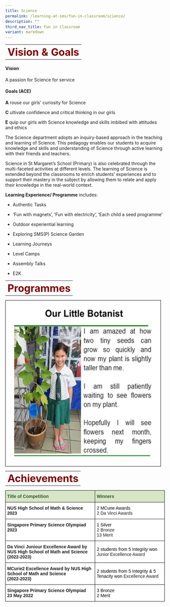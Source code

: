```yaml
---
title: Science
permalink: /learning-at-sms/fun-in-classroom/science/
description: ""
third_nav_title: Fun in Classroom
variant: markdown
---
```

<table>
	<tbody><tr>
		<th><font size="6" color="maroon">
     Vision &amp; Goals
 </font></th>
</tr>
	<tr>
</tr>
</tbody></table>

#### **Vision**

A passion for Science for service

  

#### **Goals (ACE)**

**A**&nbsp;rouse our girls' curiosity for Science

  

**C**&nbsp;ultivate confidence and critical thinking in our girls

  

**E**&nbsp;quip our girls with Science knowledge and skills imbibed with attitudes and ethics

The Science department adopts an inquiry-based approach in the teaching and learning of Science. This pedagogy enables our students to acquire knowledge and skills and understanding of Science through active learning with their friends and teachers.

  

Science in St Margaret’s School (Primary) is also celebrated through the multi-faceted activities at different levels. The learning of Science is extended beyond the classrooms to enrich students’ experiences and to support their mastery in the subject by allowing them to relate and apply their knowledge in the real-world context.

  
**Learning Experience/ Programme** includes:

*   Authentic Tasks

*   ‘Fun with magnets’, ‘Fun with electricity’, ‘Each child a seed programme’  
    

*   Outdoor experiential learning

*   Exploring SMS(P) Science Garden
*   Learning Journeys
*   Level Camps

*   Assembly Talks
*   E2K


<table>
	<tbody><tr>
		<th><font size="6" color="maroon">
     Programmes
 </font></th>
</tr>
	<tr>
</tr>
</tbody></table>

<style type="text/css">
.tg  {border-collapse:collapse;border-spacing:0;}
.tg td{border-color:black;border-style:solid;border-width:1px;font-family:Arial, sans-serif;font-size:14px;
  overflow:hidden;padding:10px 5px;word-break:normal;}
.tg th{border-color:black;border-style:solid;border-width:1px;font-family:Arial, sans-serif;font-size:14px;
  font-weight:normal;overflow:hidden;padding:10px 5px;word-break:normal;}
.tg .tg-baqh{text-align:center;vertical-align:top}
.tg .tg-amwm{font-weight:bold;text-align:center;vertical-align:top}
.tg .tg-0lax{text-align:left;vertical-align:top}
</style>
<table class="tg">

<tbody>
  <tr>
    <td><img src="/images/2021OurLittleBotanist03.jpg" style="width:480px;height:500px;"></td>
  </tr>
</tbody>
</table>


<table>
	<tbody><tr>
		<th><font size="6" color="maroon">
    Achievements
 </font></th>
</tr>
	<tr>
</tr>
</tbody></table>

<style type="text/css">
.tg  {border-collapse:collapse;border-spacing:0;}
.tg td{border-color:black;border-style:solid;border-width:1px;font-family:Arial, sans-serif;font-size:14px;
  overflow:hidden;padding:10px 5px;word-break:normal;}
.tg th{border-color:black;border-style:solid;border-width:1px;font-family:Arial, sans-serif;font-size:14px;
  font-weight:normal;overflow:hidden;padding:10px 5px;word-break:normal;}
.tg .tg-bzhr{background-color:#D6E6C7;color:#2A5629;font-weight:bold;text-align:left;vertical-align:middle}
.tg .tg-dgl5{background-color:#FFF;font-weight:bold;text-align:left;vertical-align:top}
.tg .tg-zr06{background-color:#FFF;text-align:left;vertical-align:middle}
</style>
<table class="tg">
<thead>
  <tr>
    <th class="tg-bzhr"><span style="font-weight:bold;color:#2A5629;background-color:#D6E6C7">Title of Competition</span></th>
    <th class="tg-bzhr"><span style="font-weight:bold;color:#2A5629;background-color:#D6E6C7">Winners</span></th>
  </tr>
</thead>
<tbody>
	<tr>
    <td class="tg-dgl5">NUS High School of Math &amp; Science 2023
    </td><td class="tg-zr06"><span style="color:#000;background-color:#FFF"> 2 MCurie Awards</span><br>2 Da Vinci Awards</td>
  </tr>
	<tr>
    <td class="tg-dgl5">Singapore Primary Science Olympiad 2023
    </td><td class="tg-zr06"><span style="color:#000;background-color:#FFF"> 1 Silver</span><br>2 Bronze<br>13 Merit</td>
  </tr>
  <tr>
    <td class="tg-dgl5">Da Vinci Juniour Excellence Award by NUS High School of Math and Science<br>(2022-2023)</td>
    <td class="tg-zr06"><span style="color:#000;background-color:#FFF"> 2 students from 5 Integrity won</span> Junior Excellence Award </td>
  </tr>
  <tr>
    <td class="tg-dgl5">MCurie2 Excellence Award by NUS High School of Math and Science<br>(2022-2023)</td>
    <td class="tg-zr06"><span style="color:#000;background-color:#FFF"> 2 students from 5 Integrity &amp; 5 Tenacity won</span> Excellence Award</td>
  </tr>
  <tr>
    <td class="tg-dgl5">Singapore Primary Science Olympiad<br>23 May 2022</td>
    <td class="tg-zr06"><span style="color:#000;background-color:#FFF"> 3 Bronze</span><br><span style="color:#000;background-color:#FFF"> 2 Merit</span></td>
  </tr>
</tbody>
</table>